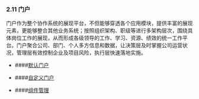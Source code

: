 ### 2.11 门户

门户作为整个协作系统的展现平台，不但能够穿透各个应用模块，提供丰富的展现元素，更能够整合其他业务系统；按照组织架构、职级等进行多架构层次，围绕具体岗位工作的展现，从而形成各级领导的工作、学习、资源、绩效的统一工作平台。门户聚合公司、部门、个人多方信息和数据，让决策层及时掌握公司运营状况，管理层有效控制企业及项目风险，执行层快速落地实施。


* ####[默认门户](/yong-hu-zhi-nan/yong-hu-shou-ce/men-hu/mo-ren-men-hu.md)

* ####[自定义门户](/yong-hu-zhi-nan/yong-hu-shou-ce/men-hu/zi-ding-yi-men-hu.md)

* ####[组件管理](/yong-hu-zhi-nan/yong-hu-shou-ce/men-hu/zu-jian-guan-li.md)